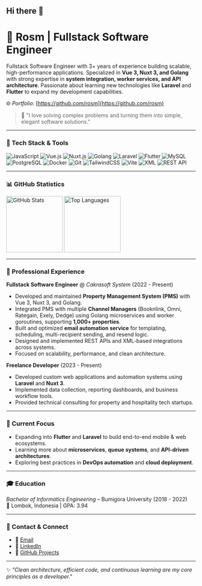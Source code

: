 ## Hi there 👋

<h1 align="left">🚀 Rosm | Fullstack Software Engineer</h1>

<p align="left">
Fullstack Software Engineer with 3+ years of experience building scalable, high-performance applications.
Specialized in <b>Vue 3, Nuxt 3, and Golang</b> with strong expertise in <b>system integration, worker services, and API architecture</b>.
Passionate about learning new technologies like <b>Laravel</b> and <b>Flutter</b> to expand my development capabilities.
</p>

🌐 _Portfolio_: [https://github.com/rosm](https://github.com/rosm)

> 💬 "I love solving complex problems and turning them into simple, elegant software solutions."

---

### 🧠 Tech Stack & Tools

![JavaScript](https://img.shields.io/badge/JavaScript-%23F7DF1E.svg?logo=javascript&logoColor=black&style=flat-square)
![Vue.js](https://img.shields.io/badge/Vue.js-4FC08D?logo=vue.js&logoColor=white&style=flat-square)
![Nuxt.js](https://img.shields.io/badge/Nuxt.js-00DC82?logo=nuxt.js&logoColor=white&style=flat-square)
![Golang](https://img.shields.io/badge/Go-00ADD8?logo=go&logoColor=white&style=flat-square)
![Laravel](https://img.shields.io/badge/Laravel-%23FF2D20.svg?logo=laravel&logoColor=white&style=flat-square)
![Flutter](https://img.shields.io/badge/Flutter-02569B?logo=flutter&logoColor=white&style=flat-square)
![MySQL](https://img.shields.io/badge/MySQL-4479A1?logo=mysql&logoColor=white&style=flat-square)
![PostgreSQL](https://img.shields.io/badge/PostgreSQL-4169E1?logo=postgresql&logoColor=white&style=flat-square)
![Docker](https://img.shields.io/badge/Docker-%232496ED?logo=docker&logoColor=white&style=flat-square)
![Git](https://img.shields.io/badge/Git-%23F1502F?logo=git&logoColor=white&style=flat-square)
![TailwindCSS](https://img.shields.io/badge/Tailwind_CSS-38B2AC?logo=tailwind-css&logoColor=white&style=flat-square)
![Vite](https://img.shields.io/badge/Vite-646CFF?logo=vite&logoColor=white&style=flat-square)
![XML](https://img.shields.io/badge/XML-FF6600?logo=xml&logoColor=white&style=flat-square)
![REST API](https://img.shields.io/badge/REST_API-005571?style=flat-square&logo=fastapi&logoColor=white)

---

### 📊 GitHub Statistics

<p align="left">
  <img src="https://github-readme-stats.vercel.app/api?username=rosm&show_icons=true&theme=tokyonight" alt="GitHub Stats" height="150"/>
  <img src="https://github-readme-stats.vercel.app/api/top-langs/?username=rosm&layout=compact&theme=tokyonight" alt="Top Languages" height="150"/>
</p>

---

### 💼 Professional Experience

**Fullstack Software Engineer** @ _Cakrasoft System_ (2022 - Present)  
- Developed and maintained **Property Management System (PMS)** with Vue 3, Nuxt 3, and Golang.  
- Integrated PMS with multiple **Channel Managers** (Booknlink, Omni, Rategain, Exely, Dedge) using Golang microservices and worker goroutines, supporting **1,000+ properties**.  
- Built and optimized **email automation service** for templating, scheduling, multi-recipient sending, and resend logic.  
- Designed and implemented REST APIs and XML-based integrations across systems.  
- Focused on scalability, performance, and clean architecture.  

**Freelance Developer** (2023 - Present)  
- Developed custom web applications and automation systems using **Laravel** and **Nuxt 3**.  
- Implemented data collection, reporting dashboards, and business workflow tools.  
- Provided technical consulting for property and hospitality tech startups.

---

### 🎯 Current Focus
- Expanding into **Flutter** and **Laravel** to build end-to-end mobile & web ecosystems.  
- Learning more about **microservices**, **queue systems**, and **API-driven architectures**.  
- Exploring best practices in **DevOps automation** and **cloud deployment**.  

---

### 🎓 Education
_Bachelor of Informatics Engineering_ – Bumigora University (2018 - 2022)  
📍 Lombok, Indonesia | GPA: 3.94  

---

### 📧 Contact & Connect
- 📩 [Email](mailto:rosm.dev@gmail.com)
- 💼 [LinkedIn](https://linkedin.com/in/rosm)
- 🧠 [GitHub Projects](https://github.com/rosm)

---

✨ *"Clean architecture, efficient code, and continuous learning are my core principles as a developer."*  
